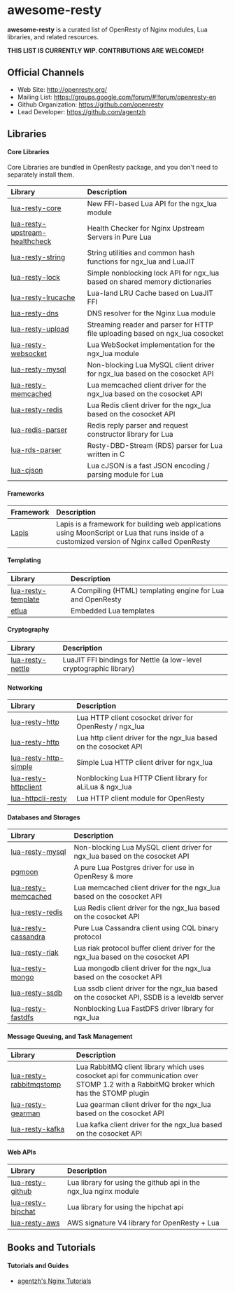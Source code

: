 # awesome-resty

**awesome-resty** is a curated list of OpenResty of Nginx modules, Lua libraries, and related resources.

**THIS LIST IS CURRENTLY WIP. CONTRIBUTIONS ARE WELCOMED!**

## Official Channels

* Web Site: http://openresty.org/
* Mailing List: https://groups.google.com/forum/#!forum/openresty-en
* Github Organization: https://github.com/openresty
* Lead Developer: https://github.com/agentzh

## Libraries

#### Core Libraries

Core Libraries are bundled in OpenResty package, and you don't need to separately install them.

Library|Description
:------|:----------
[lua-resty-core](https://github.com/openresty/lua-resty-core)|New FFI-based Lua API for the ngx_lua module
[lua-resty-upstream-healthcheck](https://github.com/openresty/lua-resty-upstream-healthcheck)|Health Checker for Nginx Upstream Servers in Pure Lua
[lua-resty-string](https://github.com/openresty/lua-resty-string)|String utilities and common hash functions for ngx_lua and LuaJIT
[lua-resty-lock](https://github.com/openresty/lua-resty-lock)|Simple nonblocking lock API for ngx_lua based on shared memory dictionaries
[lua-resty-lrucache](https://github.com/openresty/lua-resty-lrucache)|Lua-land LRU Cache based on LuaJIT FFI
[lua-resty-dns](https://github.com/openresty/lua-resty-dns)|DNS resolver for the Nginx Lua module
[lua-resty-upload](https://github.com/openresty/lua-resty-upload)|Streaming reader and parser for HTTP file uploading based on ngx_lua cosocket
[lua-resty-websocket](https://github.com/openresty/lua-resty-websocket)|Lua WebSocket implementation for the ngx_lua module
[lua-resty-mysql](https://github.com/openresty/lua-resty-mysql)|Non-blocking Lua MySQL client driver for ngx_lua based on the cosocket API
[lua-resty-memcached](https://github.com/openresty/lua-resty-memcached)|Lua memcached client driver for the ngx_lua based on the cosocket API
[lua-resty-redis](https://github.com/openresty/lua-resty-redis)|Lua Redis client driver for the ngx_lua based on the cosocket API
[lua-redis-parser](https://github.com/openresty/lua-redis-parser)|Redis reply parser and request constructor library for Lua
[lua-rds-parser](https://github.com/openresty/lua-rds-parser)|Resty-DBD-Stream (RDS) parser for Lua written in C
[lua-cjson](https://github.com/openresty/lua-cjson)|Lua cJSON is a fast JSON encoding / parsing module for Lua

#### Frameworks

Framework|Description
:--------|:----------
[Lapis](http://leafo.net/lapis/)|Lapis is a framework for building web applications using MoonScript or Lua that runs inside of a customized version of Nginx called OpenResty


#### Templating

Library|Description
:------|:----------
[lua-resty-template](https://github.com/bungle/lua-resty-template)|A Compiling (HTML) templating engine for Lua and OpenResty
[etlua](https://github.com/leafo/etlua)|Embedded Lua templates

#### Cryptography

Library|Description
:------|:----------
[lua-resty-nettle](https://github.com/bungle/lua-resty-nettle)|LuaJIT FFI bindings for Nettle (a low-level cryptographic library)

#### Networking

Library|Description
:------|:----------
[lua-resty-http](https://github.com/pintsized/lua-resty-http)|Lua HTTP client cosocket driver for OpenResty / ngx_lua
[lua-resty-http](https://github.com/liseen/lua-resty-http)|Lua http client driver for the ngx_lua based on the cosocket API
[lua-resty-http-simple](https://github.com/bakins/lua-resty-http-simple)|Simple Lua HTTP client driver for ngx_lua
[lua-resty-httpclient](https://github.com/oneoo/lua-resty-httpclient)|Nonblocking Lua HTTP Client library for aLiLua & ngx_lua
[lua-httpcli-resty](https://github.com/mah0x211/lua-httpcli-resty)|Lua HTTP client module for OpenResty

#### Databases and Storages

Library|Description
:------|:----------
[lua-resty-mysql](https://github.com/openresty/lua-resty-mysql)|Non-blocking Lua MySQL client driver for ngx_lua based on the cosocket API
[pgmoon](https://github.com/leafo/pgmoon)|A pure Lua Postgres driver for use in OpenResy & more
[lua-resty-memcached](https://github.com/openresty/lua-resty-memcached)|Lua memcached client driver for the ngx_lua based on the cosocket API
[lua-resty-redis](https://github.com/openresty/lua-resty-redis)|Lua Redis client driver for the ngx_lua based on the cosocket API
[lua-resty-cassandra](https://github.com/jbochi/lua-resty-cassandra)|Pure Lua Cassandra client using CQL binary protocol
[lua-resty-riak](https://github.com/bakins/lua-resty-riak)|Lua riak protocol buffer client driver for the ngx_lua based on the cosocket API
[lua-resty-mongo](https://github.com/nightsailer/lua-resty-mongo)|Lua mongodb client driver for the ngx_lua based on the cosocket API
[lua-resty-ssdb](https://github.com/LazyZhu/lua-resty-ssdb)|Lua ssdb client driver for the ngx_lua based on the cosocket API, SSDB is a leveldb server
[lua-resty-fastdfs](https://github.com/azurewang/lua-resty-fastdfs)|Nonblocking Lua FastDFS driver library for ngx_lua

#### Message Queuing, and Task Management

Library|Description
:------|:----------
[lua-resty-rabbitmqstomp](https://github.com/wingify/lua-resty-rabbitmqstomp)|Lua RabbitMQ client library which uses cosocket api for communication over STOMP 1.2 with a RabbitMQ broker which has the STOMP plugin
[lua-resty-gearman](https://github.com/zhhchen/lua-resty-gearman)|Lua gearman client driver for the ngx_lua based on the cosocket API
[lua-resty-kafka](https://github.com/doujiang24/lua-resty-kafka)|Lua kafka client driver for the ngx_lua based on the cosocket API

#### Web APIs

Library|Description
:------|:----------
[lua-resty-github](https://github.com/jamesmarlowe/lua-resty-github)|Lua library for using the github api in the ngx_lua nginx module
[lua-resty-hipchat](https://github.com/jamesmarlowe/lua-resty-hipchat)|Lua library for using the hipchat api
[lua-resty-aws](https://github.com/grosskur/lua-resty-aws)|AWS signature V4 library for OpenResty + Lua

## Books and Tutorials

#### Tutorials and Guides

* [agentzh's Nginx Tutorials](http://openresty.org/download/agentzh-nginx-tutorials-en.html)

